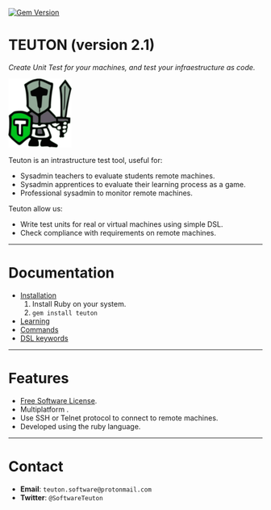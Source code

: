 
[![Gem Version](https://badge.fury.io/rb/teuton.svg)](https://badge.fury.io/rb/teuton)

# TEUTON (version 2.1)

_Create Unit Test for your machines, and
test your infraestructure as code._

![logo](./docs/images/logo.png)

Teuton is an intrastructure test tool, useful for:
* Sysadmin teachers to evaluate students remote machines.
* Sysadmin apprentices to evaluate their learning process as a game.
* Professional sysadmin to monitor remote machines.

Teuton allow us:
* Write test units for real or virtual machines using simple DSL.
* Check compliance with requirements on remote machines.

---
# Documentation

* [Installation](https://github.com/teuton-software/teuton/tree/devel/docs/install/install.md)
    1. Install Ruby on your system.
    2. `gem install teuton`
* [Learning](https://github.com/teuton-software/teuton/tree/devel/docs/learn/README.md)
* [Commands](https://github.com/teuton-software/teuton/tree/devel/docs/commands/commands.md)
* [DSL keywords](https://github.com/teuton-software/teuton/tree/devel/docs/dsl/keywords.md)

---
# Features

* [Free Software License](https://github.com/teuton-software/teuton/tree/devel/LICENSE).
* Multiplatform .
* Use SSH or Telnet protocol to connect to remote machines.
* Developed using the ruby language.

---
# Contact

* **Email**: `teuton.software@protonmail.com`
* **Twitter**: `@SoftwareTeuton`
